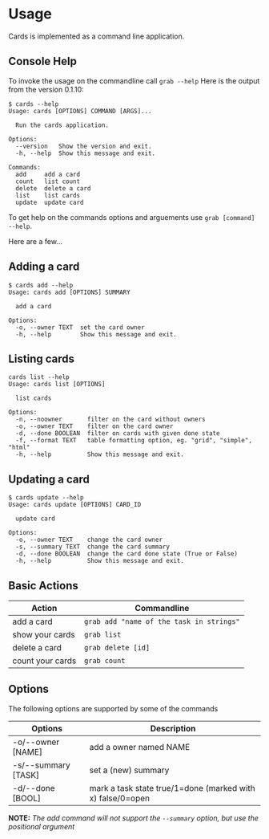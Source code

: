 Usage
=====

Cards is implemented as a command line application.

Console Help
-------------
To invoke the usage on the commandline call `grab --help`
Here is the output from the version 0.1.10:

```
$ cards --help
Usage: cards [OPTIONS] COMMAND [ARGS]...

  Run the cards application.

Options:
  --version   Show the version and exit.
  -h, --help  Show this message and exit.

Commands:
  add     add a card
  count   list count
  delete  delete a card
  list    list cards
  update  update card
```

To get help on the commands options and arguements use `grab [command] --help`.

Here are a few...

Adding a card
-------------

```
$ cards add --help
Usage: cards add [OPTIONS] SUMMARY

  add a card

Options:
  -o, --owner TEXT  set the card owner
  -h, --help        Show this message and exit.
```

Listing cards
-------------

```
cards list --help
Usage: cards list [OPTIONS]

  list cards

Options:
  -n, --noowner       filter on the card without owners
  -o, --owner TEXT    filter on the card owner
  -d, --done BOOLEAN  filter on cards with given done state
  -f, --format TEXT   table formatting option, eg. "grid", "simple", "html"
  -h, --help          Show this message and exit.
```

Updating a card
---------------

```
$ cards update --help
Usage: cards update [OPTIONS] CARD_ID

  update card

Options:
  -o, --owner TEXT    change the card owner
  -s, --summary TEXT  change the card summary
  -d, --done BOOLEAN  change the card done state (True or False)
  -h, --help          Show this message and exit.
```


Basic Actions
-------------

| Action                | Commandline    |
|-----------------------|----------------|
| add a card            | `grab add "name of the task in strings"` |
| show your cards       | `grab list` |
| delete a card         | `grab delete [id]` |
| count your cards      | `grab count` |

Options
---------

The following options are supported by some of the commands

| Options                    | Description |
|----------------------------|-----------------------------|
| -o/--owner [NAME]         | add a owner named NAME    |
| -s/--summary [TASK]       | set a (new) summary       |
| -d/--done [BOOL]          | mark a task state true/1=done (marked with x) false/0=open |

**NOTE:** *The add command will not support the `--summary` option, but use the positional argument*
